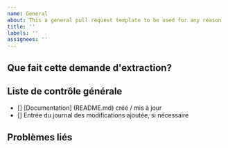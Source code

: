 ```yaml
---
name: General
about: This a general pull request template to be used for any reason
title: ''
labels: ''
assignees: ''
---
```

## Que fait cette demande d'extraction?
<!--
Décrivez en détail ce que fait votre demande d'extraction, pourquoi elle le fait, etc.
Les demandes sans description adéquate ne seront pas examinées tant que vous n'em aurez
pas une d'ajouter.

Veuillez également garder cette description à jour avec toute discussion qui a lieu afin
que les examinateurs puissent comprendre votre intention. Ceci est particulièrement
important s'ils n'ont pas participé à la discussion.

Assurez-vous de supprimer ce commentaire lorsque vous avez terminé.
-->

## Liste de contrôle générale

- [] [Documentation] (README.md) créé / mis à jour
- [] Entrée du journal des modifications ajoutée, si nécessaire

## Problèmes liés
<!-- listez les problèmes qui sont fermés ou traités avec cette demande d'extraction (c.-à-d. #[numéro de problème]) -->
